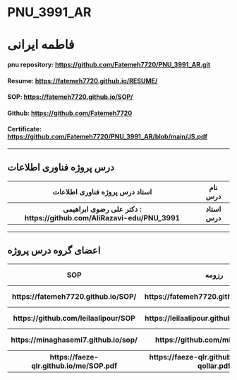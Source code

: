 # PNU_3991_AR
# فاطمه ایرانی
#### pnu repository: https://github.com/Fatemeh7720/PNU_3991_AR.git
#### Resume: https://fatemeh7720.github.io/RESUME/
#### SOP: https://fatemeh7720.github.io/SOP/
#### Github: https://github.com/Fatemeh7720
#### Certificate: https://github.com/Fatemeh7720/PNU_3991_AR/blob/main/JS.pdf
--------------
##  درس پروژه فناوری اطلاعات	

<table style="width:100%">
  <tr>
    <th>استاد درس پروژه فناوری اطلاعات</th>
    <th>نام درس</th>
  </tr>
  <tr>
    <th>دکتر علی رضوی ابراهیمی : https://github.com/AliRazavi-edu/PNU_3991</th>
    <th>استاد درس</th>
  </tr>
</table>

--------------
## اعضای گروه درس پروژه

<table style="width:100%">
  <tr>
    <th >SOP</th>
    <th >رزومه</th>
    <th>نام/نام خانوادگی</th>
    <th>شماره دانشجویی</th>
    <th>ردیف</th>
  </tr>
  <tr>
    <th >https://fatemeh7720.github.io/SOP/</th>
    <th >https://fatemeh7720.github.io/RESUME/</th>
    <th>فاطمه ایرانی</th>
    <th>963769777</th>
    <th>1</th>
  </tr>
   <tr>
    <th >https://github.com/leilaalipour/SOP</th>
    <th>https://leilaalipour.github.io/leilaalipour/</th>
    <th>لیلا علیپور</th>
    <th >963924448</th>
    <th>2</th>
  </tr>
   <tr>
     <th >https://minaghasemi7.github.io/sop/</th>
     <th>https://github.com/minaghasemi7</th>
     <th>مینا قاسمی</th>
    <th >963930469</th>   
    <th>3</th>
  </tr>
   <tr>
    <th >https://faeze-qlr.github.io/me/SOP.pdf</th>
    <th>https://faeze-qlr.github.io/me/faeze-qollar.pdf</th>
    <th>فائزه قلار</th>
    <th >963953207</th>
    <th>4</th>
  </tr>
</table>
